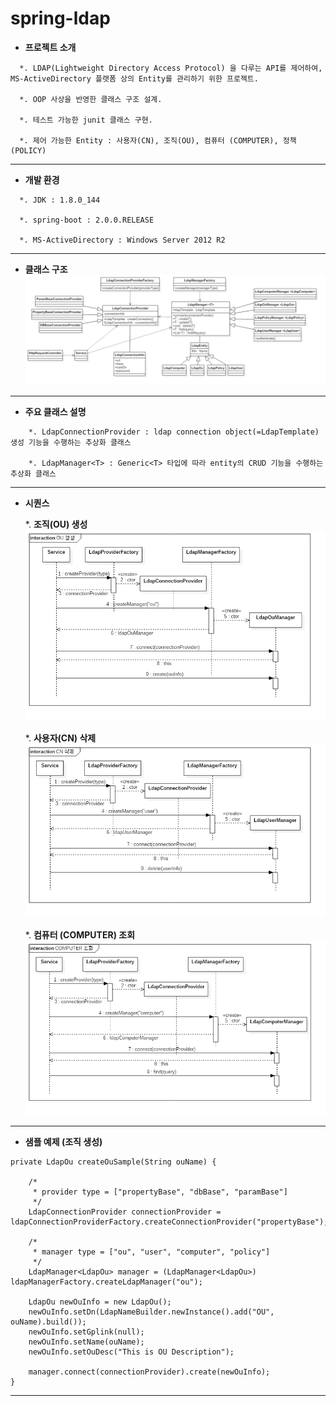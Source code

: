 # spring-ldap

* **프로젝트 소개**
```
  *. LDAP(Lightweight Directory Access Protocol) 을 다루는 API를 제어하여, MS-ActiveDirectory 플랫폼 상의 Entity를 관리하기 위한 프로젝트.

  *. OOP 사상을 반영한 클래스 구조 설계.

  *. 테스트 가능한 junit 클래스 구현.

  *. 제어 가능한 Entity : 사용자(CN), 조직(OU), 컴퓨터 (COMPUTER), 정책(POLICY)
```

-----------------------------------

* **개발 환경**
```
  *. JDK : 1.8.0_144
	
  *. spring-boot : 2.0.0.RELEASE
	
  *. MS-ActiveDirectory : Windows Server 2012 R2
```

-----------------------------------
	
* **클래스 구조**
![](/images/class.png)

-----------------------------------

* **주요 클래스 설명**
```    
    *. LdapConnectionProvider : ldap connection object(=LdapTemplate) 생성 기능을 수행하는 추상화 클래스
	
    *. LdapManager<T> : Generic<T> 타입에 따라 entity의 CRUD 기능을 수행하는 추상화 클래스
```

-----------------------------------

* **시퀀스**

  *. **조직(OU) 생성**	
  ![](/images/sequence_create.png)

  *. **사용자(CN) 삭제**
  ![](/images/sequence_delete.png)

  *. **컴퓨터 (COMPUTER) 조회**
  ![](/images/sequence_find.png)

-----------------------------------

* **샘플 예제 (조직 생성)**
```
private LdapOu createOuSample(String ouName) {
	
	/*
	 * provider type = ["propertyBase", "dbBase", "paramBase"]
	 */
	LdapConnectionProvider connectionProvider = ldapConnectionProviderFactory.createConnectionProvider("propertyBase");
	
	/*
	 * manager type = ["ou", "user", "computer", "policy"]
	 */
	LdapManager<LdapOu> manager = (LdapManager<LdapOu>) ldapManagerFactory.createLdapManager("ou");
	
	LdapOu newOuInfo = new LdapOu();
	newOuInfo.setDn(LdapNameBuilder.newInstance().add("OU", ouName).build());
	newOuInfo.setGplink(null);
	newOuInfo.setName(ouName);
	newOuInfo.setOuDesc("This is OU Description");
	
	manager.connect(connectionProvider).create(newOuInfo);
}
```

-----------------------------------